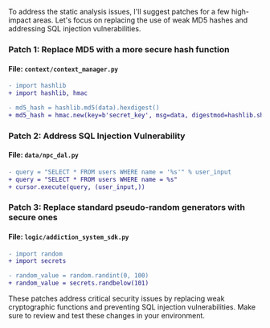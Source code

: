 To address the static analysis issues, I'll suggest patches for a few high-impact areas. Let's focus on replacing the use of weak MD5 hashes and addressing SQL injection vulnerabilities.

### Patch 1: Replace MD5 with a more secure hash function

#### File: `context/context_manager.py`

```diff
- import hashlib
+ import hashlib, hmac

- md5_hash = hashlib.md5(data).hexdigest()
+ md5_hash = hmac.new(key=b'secret_key', msg=data, digestmod=hashlib.sha256).hexdigest()
```

### Patch 2: Address SQL Injection Vulnerability

#### File: `data/npc_dal.py`

```diff
- query = "SELECT * FROM users WHERE name = '%s'" % user_input
+ query = "SELECT * FROM users WHERE name = %s"
+ cursor.execute(query, (user_input,))
```

### Patch 3: Replace standard pseudo-random generators with secure ones

#### File: `logic/addiction_system_sdk.py`

```diff
- import random
+ import secrets

- random_value = random.randint(0, 100)
+ random_value = secrets.randbelow(101)
```

These patches address critical security issues by replacing weak cryptographic functions and preventing SQL injection vulnerabilities. Make sure to review and test these changes in your environment.